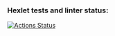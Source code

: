 ### Hexlet tests and linter status:
[![Actions Status](https://github.com/ashikov/python-project-lvl1/workflows/hexlet-check/badge.svg)](https://github.com/ashikov/python-project-lvl1/actions)